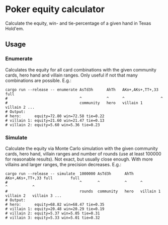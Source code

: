 # Poker equity calculator

Calculate the equity, win- and tie-percentage of a given hand in Texas Hold'em.

## Usage

### Enumerate

Calculates the equity for all card combinations
with the given community cards, hero hand and villain ranges.
Only useful if not that many combinations are possible.
E.g.:

```
cargo run --release -- enumerate AsTd3h      AhTh   AKo+,AKs+,TT+,33 full
#                                ^           ^      ^                ^
#                                community   hero   villain 1        villain 2 ...
# Output:
# hero:      equity=72.80 win=72.58 tie=0.22
# villain 1: equity=21.60 win=21.47 tie=0.13
# villain 2: equity=5.60 win=5.36 tie=0.23
```

### Simulate

Calculate the equity via Monte Carlo simulation
with the given community cards, hero hand, villain ranges
and number of rounds (use at least 100000 for reasonable results).
Not exact, but usually close enough. With more villains
and larger ranges, the precision decreases.
E.g.:

```
cargo run --release -- simulate  1000000 AsTd3h      AhTh   AKo+,AKs+,TT+,33 full        full
#                                ^       ^           ^      ^                ^           ^
#                                rounds  community   hero   villain 1        villain 2   villain 3 ...
# Output:
# hero:      equity=68.82 win=68.47 tie=0.35
# villain 1: equity=20.48 win=20.29 tie=0.19
# villain 2: equity=5.37 win=5.05 tie=0.31
# villain 3: equity=5.33 win=5.01 tie=0.32
```
